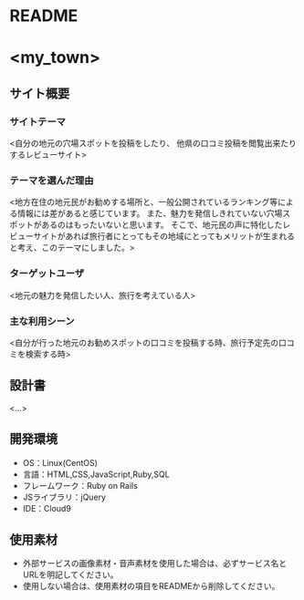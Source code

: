 # README

# <my_town>

## サイト概要
### サイトテーマ
<自分の地元の穴場スポットを投稿をしたり、
他県の口コミ投稿を閲覧出来たりするレビューサイト>

### テーマを選んだ理由
<地方在住の地元民がお勧めする場所と、一般公開されているランキング等による情報には差があると感じています。
また、魅力を発信しきれていない穴場スポットがあるのはもったいないと思います。
そこで、地元民の声に特化したレビューサイトがあれば旅行者にとってもその地域にとってもメリットが生まれると考え、このテーマにしました。>

### ターゲットユーザ
<地元の魅力を発信したい人、旅行を考えている人>

### 主な利用シーン
<自分が行った地元のお勧めスポットの口コミを投稿する時、旅行予定先の口コミを検索する時>

## 設計書
<...>

## 開発環境
- OS：Linux(CentOS)
- 言語：HTML,CSS,JavaScript,Ruby,SQL
- フレームワーク：Ruby on Rails
- JSライブラリ：jQuery
- IDE：Cloud9

## 使用素材
- 外部サービスの画像素材・音声素材を使用した場合は、必ずサービス名とURLを明記してください。
- 使用しない場合は、使用素材の項目をREADMEから削除してください。